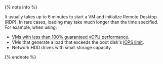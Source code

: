 {% note info %}

It usually takes up to 6 minutes to start a VM and initialize Remote Desktop (RDP). In rare cases, loading may take much longer than the time specified. For example, when using:

* [VMs with less than 100% guaranteed vCPU performance](../compute/concepts/performance-levels.md).
* VMs that generate a load that exceeds the boot disk's [IOPS limit](../compute/concepts/limits.md#limits-disks).
* Network HDD drives with small storage capacity.

{% endnote %}

